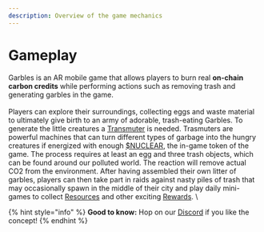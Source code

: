 ```yaml
---
description: Overview of the game mechanics
---
```


# Gameplay

Garbles is an AR mobile game that allows players to burn real **on-chain carbon credits** while performing actions such as removing trash and generating garbles in the game. \
\
Players can explore their surroundings, collecting eggs and waste material to ultimately give birth to an army of adorable, trash-eating Garbles. To generate the little creatures a [Transmuter](../resources/#transmuter) is needed. Trasmuters are powerful machines that can turn different types of garbage into the hungry creatures if energized with enough [$NUCLEAR](../resources/#nuclear), the in-game token of the game. The process requires at least an egg and three trash objects, which can be found around our polluted world. The reaction will remove actual CO2 from the environment. After having assembled their own litter of garbles, players can then take part in raids against nasty piles of trash that may occasionally spawn in the middle of their city and play daily mini-games to collect [Resources](../resources/) and other exciting [Rewards](../resources/game-items/). \


{% hint style="info" %}
**Good to know:** Hop on our [Discord](https://discord.gg/yKvddrZ25u) if you like the concept!
{% endhint %}
